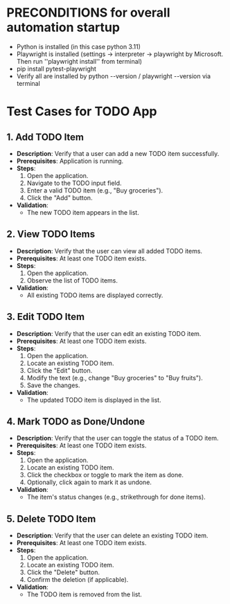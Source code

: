 
# PRECONDITIONS for overall automation startup

- Python is installed (in this case python 3.11) 
- Playwright is installed (settings -> interpreter -> playwright by Microsoft. Then run ''playwright install''  from terminal)
- pip install pytest-playwright 
- Verify all are installed by python --version / playwright --version via terminal

# Test Cases for TODO App

## 1. Add TODO Item
- **Description**: Verify that a user can add a new TODO item successfully.
- **Prerequisites**: Application is running.
- **Steps**:
  1. Open the application.
  2. Navigate to the TODO input field.
  3. Enter a valid TODO item (e.g., "Buy groceries").
  4. Click the "Add" button.
- **Validation**:
  - The new TODO item appears in the list.

## 2. View TODO Items
- **Description**: Verify that the user can view all added TODO items.
- **Prerequisites**: At least one TODO item exists.
- **Steps**:
  1. Open the application.
  2. Observe the list of TODO items.
- **Validation**:
  - All existing TODO items are displayed correctly.

## 3. Edit TODO Item
- **Description**: Verify that the user can edit an existing TODO item.
- **Prerequisites**: At least one TODO item exists.
- **Steps**:
  1. Open the application.
  2. Locate an existing TODO item.
  3. Click the "Edit" button.
  4. Modify the text (e.g., change "Buy groceries" to "Buy fruits").
  5. Save the changes.
- **Validation**:
  - The updated TODO item is displayed in the list.

## 4. Mark TODO as Done/Undone
- **Description**: Verify that the user can toggle the status of a TODO item.
- **Prerequisites**: At least one TODO item exists.
- **Steps**:
  1. Open the application.
  2. Locate an existing TODO item.
  3. Click the checkbox or toggle to mark the item as done.
  4. Optionally, click again to mark it as undone.
- **Validation**:
  - The item's status changes (e.g., strikethrough for done items).

## 5. Delete TODO Item
- **Description**: Verify that the user can delete an existing TODO item.
- **Prerequisites**: At least one TODO item exists.
- **Steps**:
  1. Open the application.
  2. Locate an existing TODO item.
  3. Click the "Delete" button.
  4. Confirm the deletion (if applicable).
- **Validation**:
  - The TODO item is removed from the list.
